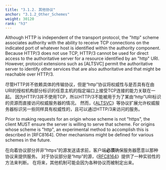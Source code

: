 ```yaml
---
title: "3.1.2. 其他协议"
anchor: "3.1.2_Other_Schemes"
weight: 30120
rank: "h3"
---
```


Although HTTP is independent of the transport protocol, the "http" scheme associates authority with the ability to receive TCP connections on the indicated port of whatever host is identified within the authority component. Because HTTP/3 does not use TCP, HTTP/3 cannot be used for direct access to the authoritative server for a resource identified by an "http" URI. However, protocol extensions such as [ALTSVC] permit the authoritative server to identify other services that are also authoritative and that might be reachable over HTTP/3.

尽管HTTP并不依赖具体的传输协议，但是“http”协议将权威性与是否具有在由URI的授权机构部分标识的任意主机的指定端口上接受TCP连接的能力关联在一起。
因为HTTP/3并不使用TCP，所以HTTP/3不能被用于为了某由“http”URI标识的资源而直接访问权威服务器的情况。
然而，《[ALTSVC]()》等协议扩展允许权威服务器标识另一些同样具有权威性的，且可以通过HTTP/3来访问的服务。

Prior to making requests for an origin whose scheme is not "https", the client MUST ensure the server is willing to serve that scheme. For origins whose scheme is "http", an experimental method to accomplish this is described in [RFC8164]. Other mechanisms might be defined for various schemes in the future.

在向着协议部分并非“https”的源发送请求前，客户端**必须**确保服务器愿意以那种协议来提供服务。
对于协议部分是“http”的源，《[RFC8164]()》提供了一种实验性的方法来判断。
在将来，其他机制可能会因为各种协议而被制定出来。
